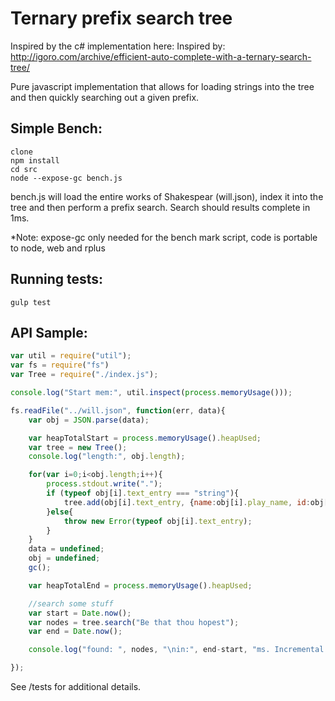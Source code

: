 # Ternary prefix search tree

Inspired by the c# implementation here: Inspired by: http://igoro.com/archive/efficient-auto-complete-with-a-ternary-search-tree/

Pure javascript implementation that allows for loading strings into the tree and then quickly searching out a given prefix. 

## Simple Bench:

```
clone
npm install
cd src
node --expose-gc bench.js
```
bench.js will load the entire works of Shakespear (will.json), index it into the tree and then perform a prefix search. Search should results complete in 1ms.

*Note: expose-gc only needed for the bench mark script, code is portable to node, web and rplus


## Running tests:

```
gulp test
```

## API Sample:

```javascript
var util = require("util");
var fs = require("fs")
var Tree = require("./index.js");

console.log("Start mem:", util.inspect(process.memoryUsage()));

fs.readFile("../will.json", function(err, data){
    var obj = JSON.parse(data);

    var heapTotalStart = process.memoryUsage().heapUsed;
    var tree = new Tree();
    console.log("length:", obj.length);

    for(var i=0;i<obj.length;i++){
        process.stdout.write(".");
        if (typeof obj[i].text_entry === "string"){
            tree.add(obj[i].text_entry, {name:obj[i].play_name, id:obj[i].line_id});
        }else{
            throw new Error(typeof obj[i].text_entry);
        }
    }
    data = undefined;
    obj = undefined;
    gc();

    var heapTotalEnd = process.memoryUsage().heapUsed;

    //search some stuff
    var start = Date.now();
    var nodes = tree.search("Be that thou hopest");
    var end = Date.now();

    console.log("found: ", nodes, "\nin:", end-start, "ms. Incremental heap:", heapTotalEnd - heapTotalStart);

});

```

See /tests for additional details.



